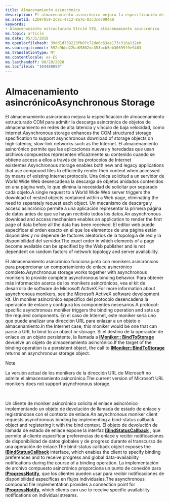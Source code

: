 ```yaml
---
title: Almacenamiento asincrónico
description: El almacenamiento asincrónico mejora la especificación de almacenamiento estructurado COM para admitir la descarga asincrónica de objetos de almacenamiento en redes de alta latencia y vínculo de baja velocidad, como Internet.
ms.assetid: 12b97059-2c8c-4712-8a76-03c3ce7094a0
keywords:
- Almacenamiento estructurado Strctd STG, almacenamiento asincrónico
ms.topic: article
ms.date: 05/31/2018
ms.openlocfilehash: 39dd1d739223fb07c72de6c63ee173c316a132e0
ms.sourcegitcommit: 592c9bbd22ba69802dc353bcb5eb30699f9e9403
ms.translationtype: MT
ms.contentlocale: es-ES
ms.lasthandoff: 08/20/2020
ms.locfileid: "104488059"
---
```

# <a name="asynchronous-storage"></a><span data-ttu-id="b64c2-104">Almacenamiento asincrónico</span><span class="sxs-lookup"><span data-stu-id="b64c2-104">Asynchronous Storage</span></span>

<span data-ttu-id="b64c2-105">El almacenamiento asincrónico mejora la especificación de almacenamiento estructurado COM para admitir la descarga asincrónica de objetos de almacenamiento en redes de alta latencia y vínculo de baja velocidad, como Internet.</span><span class="sxs-lookup"><span data-stu-id="b64c2-105">Asynchronous storage enhances the COM structured storage specification to support asynchronous download of storage objects on high-latency, slow-link networks such as the Internet.</span></span> <span data-ttu-id="b64c2-106">El almacenamiento asincrónico permite que las aplicaciones nuevas y heredadas que usan archivos compuestos representen eficazmente su contenido cuando se obtiene acceso a ellos a través de los protocolos de Internet existentes.</span><span class="sxs-lookup"><span data-stu-id="b64c2-106">Asynchronous storage enables both new and legacy applications that use compound files to efficiently render their content when accessed by means of existing Internet protocols.</span></span> <span data-ttu-id="b64c2-107">Una única solicitud a un servidor de World Wide Web desencadena la descarga de objetos anidados contenidos en una página web, lo que elimina la necesidad de solicitar por separado cada objeto.</span><span class="sxs-lookup"><span data-stu-id="b64c2-107">A single request to a World Wide Web server triggers the download of nested objects contained within a Web page, eliminating the need to separately request each object.</span></span> <span data-ttu-id="b64c2-108">Un mecanismo de descarga y acceso asincrónico permite a una aplicación representar la primera página de datos antes de que se hayan recibido todos los datos.</span><span class="sxs-lookup"><span data-stu-id="b64c2-108">An asynchronous download and access mechanism enables an application to render the first page of data before all the data has been received.</span></span> <span data-ttu-id="b64c2-109">El editor web puede especificar el orden exacto en el que los elementos de una página están disponibles y no depende de factores aleatorios de la topología de red y la disponibilidad del servidor.</span><span class="sxs-lookup"><span data-stu-id="b64c2-109">The exact order in which elements of a page become available can be specified by the Web publisher and is not dependent on random factors of network topology and server availability.</span></span>

<span data-ttu-id="b64c2-110">El almacenamiento asincrónico funciona junto con monikers asincrónicos para proporcionar un comportamiento de enlace asincrónico completo.</span><span class="sxs-lookup"><span data-stu-id="b64c2-110">Asynchronous storage works together with asynchronous monikers to provide complete asynchronous binding behavior.</span></span> <span data-ttu-id="b64c2-111">Para obtener más información acerca de los monikers asincrónicos, vea el kit de desarrollo de software de Microsoft ActiveX.</span><span class="sxs-lookup"><span data-stu-id="b64c2-111">For more information about asynchronous monikers, see the Microsoft ActiveX software development kit.</span></span> <span data-ttu-id="b64c2-112">Un moniker asincrónico específico del protocolo desencadena la operación de enlace y configura los componentes necesarios.</span><span class="sxs-lookup"><span data-stu-id="b64c2-112">A protocol-specific asynchronous moniker triggers the binding operation and sets up the required components.</span></span> <span data-ttu-id="b64c2-113">En el caso de Internet, este moniker sería uno que puede analizar una dirección URL para enlazar a un objeto o almacenamiento.</span><span class="sxs-lookup"><span data-stu-id="b64c2-113">In the Internet case, this moniker would be one that can parse a URL to bind to an object or storage.</span></span> <span data-ttu-id="b64c2-114">Si el destino de la operación de enlace es un objeto persistente, la llamada a [**IMoniker:: BindToStorage**](/windows/win32/api/objidl/nf-objidl-imoniker-bindtostorage) devuelve un objeto de almacenamiento asincrónico.</span><span class="sxs-lookup"><span data-stu-id="b64c2-114">If the target of the binding operation is a persistent object, the call to [**IMoniker::BindToStorage**](/windows/win32/api/objidl/nf-objidl-imoniker-bindtostorage) returns an asynchronous storage object.</span></span>

> [!Note]  
> <span data-ttu-id="b64c2-115">La versión actual de los monikers de la dirección URL de Microsoft no admite el almacenamiento asincrónico.</span><span class="sxs-lookup"><span data-stu-id="b64c2-115">The current version of Microsoft URL monikers does not support asynchronous storage.</span></span>

 

<span data-ttu-id="b64c2-116">Un cliente de moniker asincrónico solicita el enlace asincrónico implementando un objeto de devolución de llamada de estado de enlace y registrándose con el contexto de enlace.</span><span class="sxs-lookup"><span data-stu-id="b64c2-116">An asynchronous moniker client requests asynchronous binding by implementing a bind-status callback object and registering it with the bind context.</span></span> <span data-ttu-id="b64c2-117">El objeto de devolución de llamada de estado de enlace expone la interfaz [**IBindStatusCallback**](/previous-versions/windows/internet-explorer/ie-developer/platform-apis/ms775060(v=vs.85)) , que permite al cliente especificar preferencias de enlace y recibir notificaciones de disponibilidad de datos globales y de progreso durante el transcurso de una operación de enlace.</span><span class="sxs-lookup"><span data-stu-id="b64c2-117">The bind-status callback object exposes the [**IBindStatusCallback**](/previous-versions/windows/internet-explorer/ie-developer/platform-apis/ms775060(v=vs.85)) interface, which enables the client to specify binding preferences and to receive progress and global data-availability notifications during the course of a binding operation.</span></span> <span data-ttu-id="b64c2-118">La implementación de archivo compuesto asincrónico proporciona un punto de conexión para [**IProgressNotify**](/windows/win32/api/objidl/nn-objidl-iprogressnotify), que los clientes pueden usar para recibir notificaciones de disponibilidad específicas en flujos individuales.</span><span class="sxs-lookup"><span data-stu-id="b64c2-118">The asynchronous compound file implementation provides a connection point for [**IProgressNotify**](/windows/win32/api/objidl/nn-objidl-iprogressnotify), which clients can use to receive specific availability notifications on individual streams.</span></span>

 

 